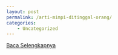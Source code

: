 ```yaml
---
layout: post
permalink: /arti-mimpi-ditinggal-orang/
categories:
    - Uncategorized
---
```


[Baca Selengkapnya](/10)